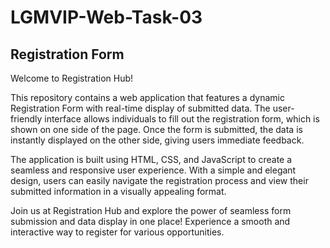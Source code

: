 # LGMVIP-Web-Task-03
## Registration Form

Welcome to Registration Hub!

This repository contains a web application that features a dynamic Registration Form with real-time display of submitted data. The user-friendly interface allows individuals to fill out the registration form, which is shown on one side of the page. Once the form is submitted, the data is instantly displayed on the other side, giving users immediate feedback.

The application is built using HTML, CSS, and JavaScript to create a seamless and responsive user experience. With a simple and elegant design, users can easily navigate the registration process and view their submitted information in a visually appealing format.

Join us at Registration Hub and explore the power of seamless form submission and data display in one place! Experience a smooth and interactive way to register for various opportunities.
